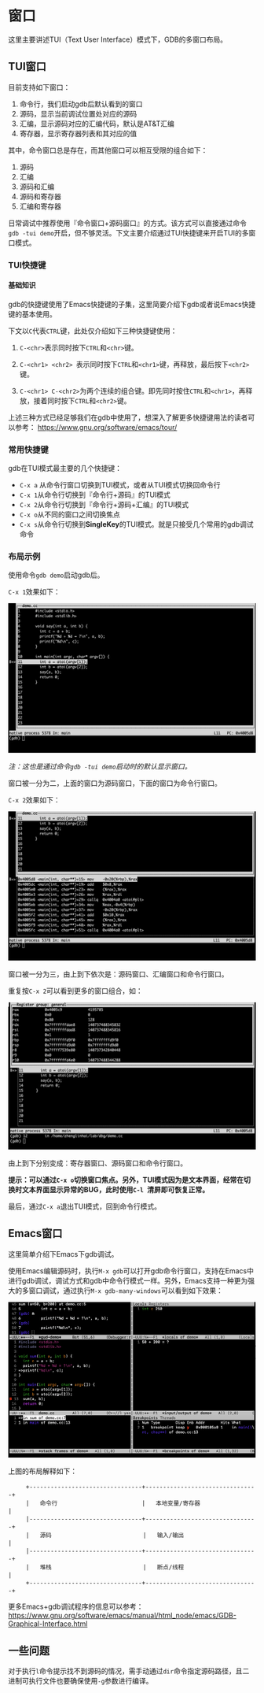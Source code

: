 # 窗口

这里主要讲述TUI（Text User Interface）模式下，GDB的多窗口布局。



## TUI窗口

目前支持如下窗口：

1. 命令行，我们启动gdb后默认看到的窗口
2. 源码，显示当前调试位置处对应的源码
3. 汇编，显示源码对应的汇编代码，默认是AT&T汇编
4. 寄存器，显示寄存器列表和其对应的值

其中，命令窗口总是存在，而其他窗口可以相互受限的组合如下：

1. 源码
2. 汇编
3. 源码和汇编
4. 源码和寄存器
5. 汇编和寄存器

日常调试中推荐使用『命令窗口+源码窗口』的方式。该方式可以直接通过命令`gdb -tui demo`开启，但不够灵活。下文主要介绍通过TUI快捷键来开启TUI的多窗口模式。

### TUI快捷键

#### 基础知识

gdb的快捷键使用了Emacs快捷键的子集，这里简要介绍下gdb或者说Emacs快捷键的基本使用。

下文以`C`代表`CTRL`键，此处仅介绍如下三种快捷键使用：

1. `C-<chr>`表示同时按下`CTRL`和`<chr>`键。

2. `C-<chr1> <chr2> `表示同时按下`CTRL`和`<chr1>`键，再释放，最后按下`<chr2>`键。

3. `C-<chr1> C-<chr2>`为两个连续的组合键。即先同时按住`CTRL`和`<chr1>`，再释放，接着同时按下`CTRL`和`<chr2>`键。

上述三种方式已经足够我们在gdb中使用了，想深入了解更多快捷键用法的读者可以参考： https://www.gnu.org/software/emacs/tour/

### 常用快捷键

gdb在TUI模式最主要的几个快捷键：

* `C-x a` 从命令行窗口切换到TUI模式，或者从TUI模式切换回命令行
* `C-x 1`从命令行切换到『命令行+源码』的TUI模式
* `C-x 2`从命令行切换到『命令行+源码+汇编』的TUI模式
* `C-x o`从不同的窗口之间切换焦点
* `C-x s`从命令行切换到**SingleKey**的TUI模式。就是只接受几个常用的gdb调试命令

### 布局示例

使用命令`gdb demo`启动gdb后。

`C-x 1`效果如下：

![image-20200717173430320](https://raw.githubusercontent.com/Zacharier/gdb-debug/master/assets/img/image-20200717173430320.png)

*注：这也是通过命令`gdb -tui demo`启动时的默认显示窗口。*

窗口被一分为二，上面的窗口为源码窗口，下面的窗口为命令行窗口。

`C-x 2`效果如下：

![image-20200717173710011](https://raw.githubusercontent.com/Zacharier/gdb-debug/master/assets/img/image-20200717173710011.png)

窗口被一分为三，由上到下依次是：源码窗口、汇编窗口和命令行窗口。

重复按`C-x 2`可以看到更多的窗口组合，如：

![image-20200717174123695](https://raw.githubusercontent.com/Zacharier/gdb-debug/master/assets/img/image-20200717174123695.png)

由上到下分别变成：寄存器窗口、源码窗口和命令行窗口。

**提示：可以通过`C-x o`切换窗口焦点。另外，TUI模式因为是文本界面，经常在切换时文本界面显示异常的BUG，此时使用`C-l `清屏即可恢复正常。**

最后，通过`C-x a`退出TUI模式，回到命令行模式。

## Emacs窗口

这里简单介绍下Emacs下gdb调试。

使用Emacs编辑源码时，执行`M-x gdb`可以打开gdb命令行窗口，支持在Emacs中进行gdb调试，调试方式和gdb中命令行模式一样。另外，Emacs支持一种更为强大的多窗口调试，通过执行`M-x gdb-many-windows`可以看到如下效果：

![image-20200718011223849](https://raw.githubusercontent.com/Zacharier/gdb-debug/master/assets/img/image-20200718011223849.png)

上图的布局解释如下：

```
     +--------------------------------+--------------------------------+
     |   命令行                        |   本地变量/寄存器                |
     |--------------------------------+--------------------------------+
     |   源码                          |   输入/输出                     |
     |--------------------------------+--------------------------------+
     |   堆栈                          |   断点/线程                     |
     +--------------------------------+--------------------------------+
```

更多Emacs+gdb调试程序的信息可以参考：https://www.gnu.org/software/emacs/manual/html_node/emacs/GDB-Graphical-Interface.html



## 一些问题

对于执行`l`命令提示找不到源码的情况，需手动通过`dir`命令指定源码路径，且二进制可执行文件也要确保使用`-g`参数进行编译。

